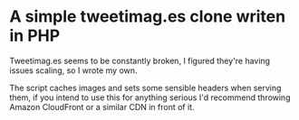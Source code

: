 # A simple tweetimag.es clone writen in PHP

Tweetimag.es seems to be constantly broken, I figured they're having issues scaling, so I wrote my own.

The script caches images and sets some sensible headers when serving them, if you intend to use this for anything serious I'd recommend throwing Amazon CloudFront or a similar CDN in front of it.
